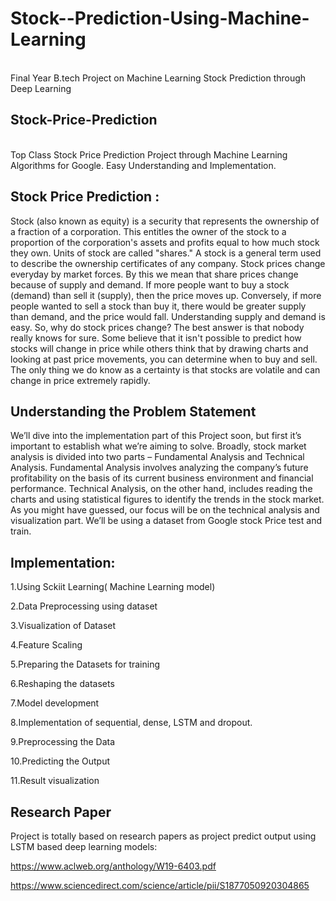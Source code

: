 # Stock--Prediction-Using-Machine-Learning
</br>
Final Year B.tech Project on Machine Learning Stock Prediction through Deep Learning
<h2> Stock-Price-Prediction </h2>
</br>
Top Class Stock Price Prediction Project through Machine Learning Algorithms for Google. Easy Understanding and Implementation.

<h2>Stock Price Prediction :</h2>

Stock (also known as equity) is a security that represents the ownership of a fraction of a corporation. This entitles the owner of the stock to a proportion of the corporation's assets and profits equal to how much stock they own. Units of stock are called "shares." A stock is a general term used to describe the ownership certificates of any company. Stock prices change everyday by market forces. By this we mean that share prices change because of supply and demand. If more people want to buy a stock (demand) than sell it (supply), then the price moves up. Conversely, if more people wanted to sell a stock than buy it, there would be greater supply than demand, and the price would fall. Understanding supply and demand is easy. So, why do stock prices change? The best answer is that nobody really knows for sure. Some believe that it isn't possible to predict how stocks will change in price while others think that by drawing charts and looking at past price movements, you can determine when to buy and sell. The only thing we do know as a certainty is that stocks are volatile and can change in price extremely rapidly.

<h2>Understanding the Problem Statement</h2>

We’ll dive into the implementation part of this Project soon, but first it’s important to establish what we’re aiming to solve. Broadly, stock market analysis is divided into two parts – Fundamental Analysis and Technical Analysis. Fundamental Analysis involves analyzing the company’s future profitability on the basis of its current business environment and financial performance. Technical Analysis, on the other hand, includes reading the charts and using statistical figures to identify the trends in the stock market. As you might have guessed, our focus will be on the technical analysis and visualization part. We’ll be using a dataset from Google stock Price test and train.

<h2>Implementation:</h2>

1.Using Sckiit Learning( Machine Learning model)

2.Data Preprocessing using dataset

3.Visualization of Dataset

4.Feature Scaling

5.Preparing the Datasets for training

6.Reshaping the datasets

7.Model development

8.Implementation of sequential, dense, LSTM and dropout.

9.Preprocessing the Data

10.Predicting the Output

11.Result visualization

<h2>Research Paper</h2>

Project is totally based on research papers as project predict output using LSTM based deep learning models:

https://www.aclweb.org/anthology/W19-6403.pdf

https://www.sciencedirect.com/science/article/pii/S1877050920304865
